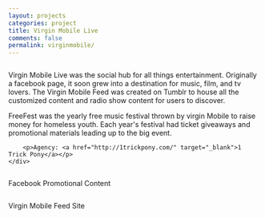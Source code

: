 ```yaml
---
layout: projects
categories: project
title: Virgin Mobile Live
comments: false
permalink: virginmobile/
---
```


<div class="row clearfix">
	<div class="column full">
		<p>Virgin Mobile Live was the social hub for all things entertainment. Originally a facebook page, it soon grew into a destination for music, film, and tv lovers. The Virgin Mobile Feed was created on Tumblr to house all the customized content and radio show content for users to discover.</p>
		<p>FreeFest was the yearly free music festival thrown by virgin Mobile to raise money for homeless youth. Each year's festival had ticket giveaways and promotional materials leading up to the big event.</p>

		<p>Agency: <a href="http://1trickpony.com/" target="_blank">1 Trick Pony</a></p>
	</div>
</div>
<div class="row clearfix project-image">
	<div class="column full">
		<img src="/img/proj/virginmobile/photo-grid.jpg" alt="">
	</div>
</div>
<div class="row clearfix project-image">
	<div class="column full">
		<p class="caption">Facebook Promotional Content</p>
	</div>
</div>
<div class="row clearfix project-image">
	<div class="column third medium-third">
		<img class="drop-shadow" src="/img/proj/virginmobile/img-4.jpg" alt="">
	</div>
	<div class="column third medium-third">
		<img class="drop-shadow" src="/img/proj/virginmobile/img-5.jpg" alt="">
	</div>
	<div class="column third medium-third">
		<img class="drop-shadow" src="/img/proj/virginmobile/img-6.jpg" alt="">
	</div>
</div>
<div class="row clearfix project-image">
	<div class="column full">
		<img class="drop-shadow" src="/img/proj/virginmobile/img-7.jpg" alt="">
	</div>
</div>
<div class="row clearfix project-image">
	<div class="column full">
		<img class="drop-shadow" src="/img/proj/virginmobile/img-8.jpg" alt="">
	</div>
</div>
<div class="row clearfix project-image">
	<div class="column full">
		<img class="drop-shadow" src="/img/proj/virginmobile/img-9.jpg" alt="">
	</div>
</div>
<div class="row clearfix project-image">
	<div class="column third">
		<img class="drop-shadow" src="/img/proj/virginmobile/img-10.jpg" alt="">
	</div>
	<div class="column third medium-half">
		<img class="drop-shadow" src="/img/proj/virginmobile/img-11.jpg" alt="">
	</div>
	<div class="column third medium-half">
		<img class="drop-shadow" src="/img/proj/virginmobile/img-12.jpg" alt="">
	</div>
</div>
<div class="row clearfix project-image">
	<div class="column full">
		<p class="caption">Virgin Mobile Feed Site</p>
		<img class="drop-shadow" src="/img/proj/virginmobile/img-1.jpg" alt="">
	</div>
</div>
<div class="row clearfix project-image">
	<div class="column full">
		<img class="drop-shadow" src="/img/proj/virginmobile/img-2.jpg" alt="">
	</div>
</div>
<div class="row clearfix project-image">
	<div class="column full">
		<img class="drop-shadow" src="/img/proj/virginmobile/img-3.jpg" alt="">
	</div>
</div>
